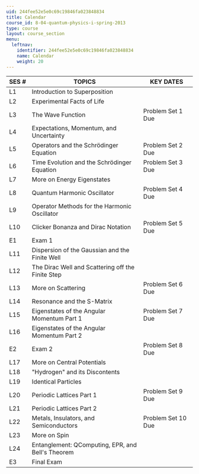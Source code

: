 ```yaml
---
uid: 244fee52e5e0c69c19846fa023848834
title: Calendar
course_id: 8-04-quantum-physics-i-spring-2013
type: course
layout: course_section
menu:
  leftnav:
    identifier: 244fee52e5e0c69c19846fa023848834
    name: Calendar
    weight: 20
---
```


| SES # | TOPICS | KEY DATES |
| --- | --- | --- |
| L1 | Introduction to Superposition | &nbsp; |
| L2 | Experimental Facts of Life | &nbsp; |
| L3 | The Wave Function | Problem Set 1 Due |
| L4 | Expectations, Momentum, and Uncertainty | &nbsp; |
| L5 | Operators and the Schrödinger Equation | Problem Set 2 Due |
| L6 | Time Evolution and the Schrödinger Equation | Problem Set 3 Due |
| L7 | More on Energy Eigenstates | &nbsp; |
| L8 | Quantum Harmonic Oscillator | Problem Set 4 Due |
| L9 | Operator Methods for the Harmonic Oscillator | &nbsp; |
| L10 | Clicker Bonanza and Dirac Notation | Problem Set 5 Due |
| E1 | Exam 1 | &nbsp; |
| L11 | Dispersion of the Gaussian and the Finite Well | &nbsp; |
| L12 | The Dirac Well and Scattering off the Finite Step | &nbsp; |
| L13 | More on Scattering | Problem Set 6 Due |
| L14 | Resonance and the S-Matrix | &nbsp; |
| L15 | Eigenstates of the Angular Momentum Part 1 | Problem Set 7 Due |
| L16 | Eigenstates of the Angular Momentum Part 2 | &nbsp; |
| E2 | Exam 2 | Problem Set 8 Due |
| L17 | More on Central Potentials | &nbsp; |
| L18 | "Hydrogen" and its Discontents | &nbsp; |
| L19 | Identical Particles | &nbsp; |
| L20 | Periodic Lattices Part 1 | Problem Set 9 Due |
| L21 | Periodic Lattices Part 2 | &nbsp; |
| L22 | Metals, Insulators, and Semiconductors | Problem Set 10 Due |
| L23 | More on Spin | &nbsp; |
| L24 | Entanglement: QComputing, EPR, and Bell's Theorem | &nbsp; |
| E3 | Final Exam |
